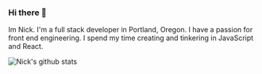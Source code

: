 ### Hi there 👋
Im Nick. I'm a full stack developer in Portland, Oregon. I have a passion for front end engineering. I spend my time creating and tinkering in JavaScript and React.

![Nick's github stats](https://github-readme-stats.vercel.app/api?username=nickbrimmer&hide=stars)

